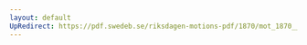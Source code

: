 ```yaml
---
layout: default
UpRedirect: https://pdf.swedeb.se/riksdagen-motions-pdf/1870/mot_1870__fk__00016/mot_1870__fk__00016_003.pdf
---
```

